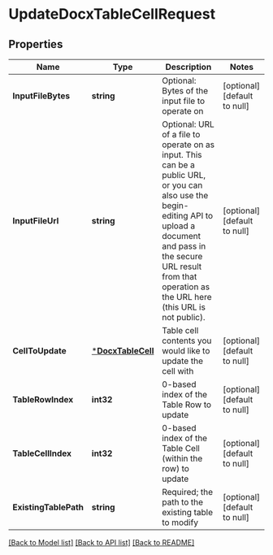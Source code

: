 # UpdateDocxTableCellRequest

## Properties
Name | Type | Description | Notes
------------ | ------------- | ------------- | -------------
**InputFileBytes** | **string** | Optional: Bytes of the input file to operate on | [optional] [default to null]
**InputFileUrl** | **string** | Optional: URL of a file to operate on as input.  This can be a public URL, or you can also use the begin-editing API to upload a document and pass in the secure URL result from that operation as the URL here (this URL is not public). | [optional] [default to null]
**CellToUpdate** | [***DocxTableCell**](DocxTableCell.md) | Table cell contents you would like to update the cell with | [optional] [default to null]
**TableRowIndex** | **int32** | 0-based index of the Table Row to update | [optional] [default to null]
**TableCellIndex** | **int32** | 0-based index of the Table Cell (within the row) to update | [optional] [default to null]
**ExistingTablePath** | **string** | Required; the path to the existing table to modify | [optional] [default to null]

[[Back to Model list]](../README.md#documentation-for-models) [[Back to API list]](../README.md#documentation-for-api-endpoints) [[Back to README]](../README.md)


